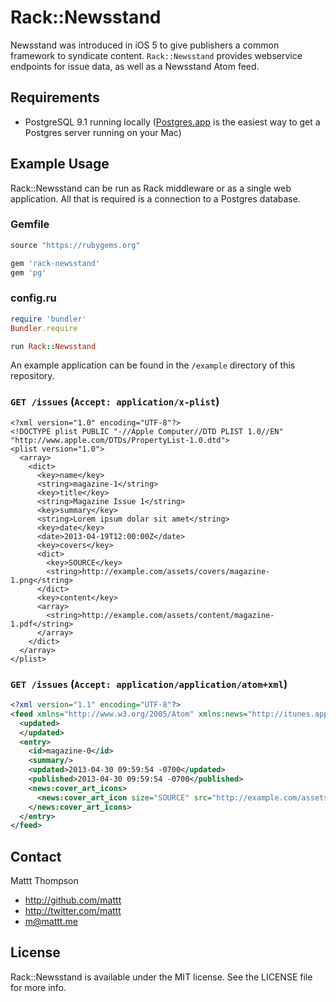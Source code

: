 # Rack::Newsstand

Newsstand was introduced in iOS 5 to give publishers a common framework to syndicate content. `Rack::Newsstand` provides webservice endpoints for issue data, as well as a Newsstand Atom feed.

## Requirements

- PostgreSQL 9.1 running locally ([Postgres.app](http://postgresapp.com) is the easiest way to get a Postgres server running on your Mac)

## Example Usage

Rack::Newsstand can be run as Rack middleware or as a single web application. All that is required is a connection to a Postgres database.

### Gemfile

```ruby
source "https://rubygems.org"

gem 'rack-newsstand'
gem 'pg'
```

### config.ru

```ruby
require 'bundler'
Bundler.require

run Rack::Newsstand
```

An example application can be found in the `/example` directory of this repository.

### `GET /issues` (`Accept: application/x-plist`)

```plist
<?xml version="1.0" encoding="UTF-8"?>
<!DOCTYPE plist PUBLIC "-//Apple Computer//DTD PLIST 1.0//EN" "http://www.apple.com/DTDs/PropertyList-1.0.dtd">
<plist version="1.0">
  <array>
    <dict>
      <key>name</key>
      <string>magazine-1</string>
      <key>title</key>
      <string>Magazine Issue 1</string>
      <key>summary</key>
      <string>Lorem ipsum dolar sit amet</string>
      <key>date</key>
      <date>2013-04-19T12:00:00Z</date>
      <key>covers</key>
      <dict>
        <key>SOURCE</key>
        <string>http://example.com/assets/covers/magazine-1.png</string>
      </dict>
      <key>content</key>
      <array>
        <string>http://example.com/assets/content/magazine-1.pdf</string>
      </array>
    </dict>
  </array>
</plist>
```

### `GET /issues` (`Accept: application/application/atom+xml`)

```xml
<?xml version="1.1" encoding="UTF-8"?>
<feed xmlns="http://www.w3.org/2005/Atom" xmlns:news="http://itunes.apple.com/2011/Newsstand">
  <updated>
  </updated>
  <entry>
    <id>magazine-0</id>
    <summary/>
    <updated>2013-04-30 09:59:54 -0700</updated>
    <published>2013-04-30 09:59:54 -0700</published>
    <news:cover_art_icons>
      <news:cover_art_icon size="SOURCE" src="http://example.com/assets/covers/magazine-1.png"/>
    </news:cover_art_icons>
  </entry>
</feed>
```

## Contact

Mattt Thompson

- http://github.com/mattt
- http://twitter.com/mattt
- m@mattt.me

## License

Rack::Newsstand is available under the MIT license. See the LICENSE file for more info.
